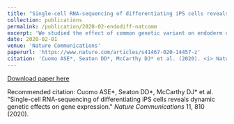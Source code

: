 ```yaml
---
title: "Single-cell RNA-sequencing of differentiating iPS cells reveals dynamic genetic effects on gene expression"
collection: publications
permalink: /publication/2020-02-endodiff-natcomm
excerpt: 'We studied the effect of common genetic variant on endoderm differentiation of iPSCs at single cell resolution'
date: 2020-02-01
venue: 'Nature Communications'
paperurl: 'https://www.nature.com/articles/s41467-020-14457-z'
citation: 'Cuomo ASE*, Seaton DD*, McCarthy DJ* et al. (2020). <i> Nature Communications</i>. 11 (810).'
---
```


[Download paper here](http://annacuomo.github.io/files/s41467-020-14457-z.pdf)

Recommended citation: Cuomo ASE*, Seaton DD*, McCarthy DJ* et al. "Single-cell RNA-sequencing of differentiating iPS cells reveals dynamic genetic effects on gene expression." <i>Nature Communications</i> 11, 810 (2020).
